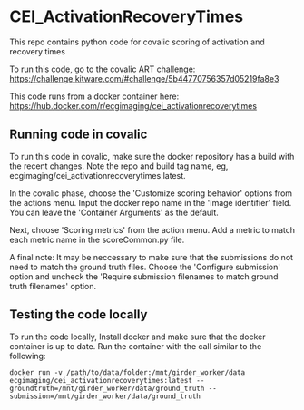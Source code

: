 # CEI_ActivationRecoveryTimes
This repo contains python code for covalic scoring of activation and recovery times

To run this code, go to the covalic ART challenge:
https://challenge.kitware.com/#challenge/5b44770756357d05219fa8e3

This code runs from a docker container here:
https://hub.docker.com/r/ecgimaging/cei_activationrecoverytimes

## Running code in covalic
To run this code in covalic, make sure the docker repository has a build 
with the recent changes.   Note the repo and build tag name, eg, 
ecgimaging/cei_activationrecoverytimes:latest.

In the covalic phase, choose the 'Customize scoring behavior' options from
the actions menu.  Input the docker repo name in the 'Image identifier' 
field.  You can leave the 'Container Arguments' as the default.  

Next, choose 'Scoring metrics' from the action menu.  Add a metric to match
each metric name in the scoreCommon.py file.  

A final note: It may be neccessary to make sure that the submissions do not
need to match the ground truth files.  Choose the 'Configure submission' 
option and uncheck the 'Require submission filenames to match ground truth 
filenames' option.

## Testing the code locally
To run the code locally, Install docker and make sure that the docker 
container is up to date.  Run the container with the call similar to 
the following:

`docker run -v /path/to/data/folder:/mnt/girder_worker/data ecgimaging/cei_activationrecoverytimes:latest --groundtruth=/mnt/girder_worker/data/ground_truth --submission=/mnt/girder_worker/data/ground_truth`
